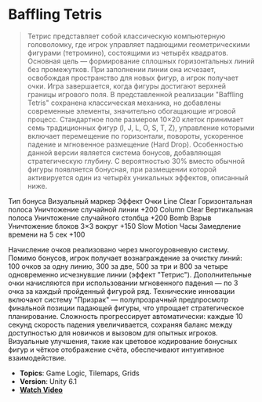 # Baffling Tetris

> Тетрис представляет собой классическую компьютерную головоломку, где игрок управляет падающими геометрическими фигурами (тетромино), состоящими из четырёх квадратов. Основная цель — формирование сплошных горизонтальных линий без промежутков. При заполнении линии она исчезает, освобождая пространство для новых фигур, а игрок получает очки. Игра завершается, когда фигуры достигают верхней границы игрового поля.
В представленной реализации "Baffling Tetris" сохранена классическая механика, но добавлены современные элементы, значительно обогащающие игровой процесс. Стандартное поле размером 10×20 клеток принимает семь традиционных фигур (I, J, L, O, S, T, Z), управление которыми включает перемещение по горизонтали, повороты, ускоренное падение и мгновенное размещение (Hard Drop).
Особенностью данной версии является система бонусов, добавляющая стратегическую глубину. С вероятностью 30% вместо обычной фигуры появляется бонусная, при размещении которой активируется один из четырёх уникальных эффектов, описанный ниже.

Тип бонуса	 Визуальный маркер	    Эффект	                        Очки
Line Clear	 Горизонтальная полоса	Уничтожение случайной линии	    +200
Column Clear Вертикальная полоса	  Уничтожение случайного столбца	+200
Bomb	       Взрыв	                Уничтожение блоков 3×3 вокруг	  +150
Slow Motion	Часы	                  Замедление времени на 5 сек	    +100

Начисление очков реализовано через многоуровневую систему. Помимо бонусов, игрок получает вознаграждение за очистку линий: 100 очков за одну линию, 300 за две, 500 за три и 800 за четыре одновременно исчезнувшие линии (эффект "Тетрис"). Дополнительные очки начисляются при использовании мгновенного падения — по 3 очка за каждый пройденный фигурой ряд.
Технические инновации включают систему "Призрак" — полупрозрачный предпросмотр финальной позиции падающей фигуры, что упрощает стратегическое планирование. Сложность прогрессирует автоматически: каждые 10 секунд скорость падения увеличивается, сохраняя баланс между доступностью для новичков и вызовом для опытных игроков. Визуальные улучшения, такие как цветовое кодирование бонусных фигур и чёткое отображение счёта, обеспечивают интуитивное взаимодействие.


- **Topics**: Game Logic, Tilemaps, Grids
- **Version**: Unity 6.1  
- [**Watch Video**]()
